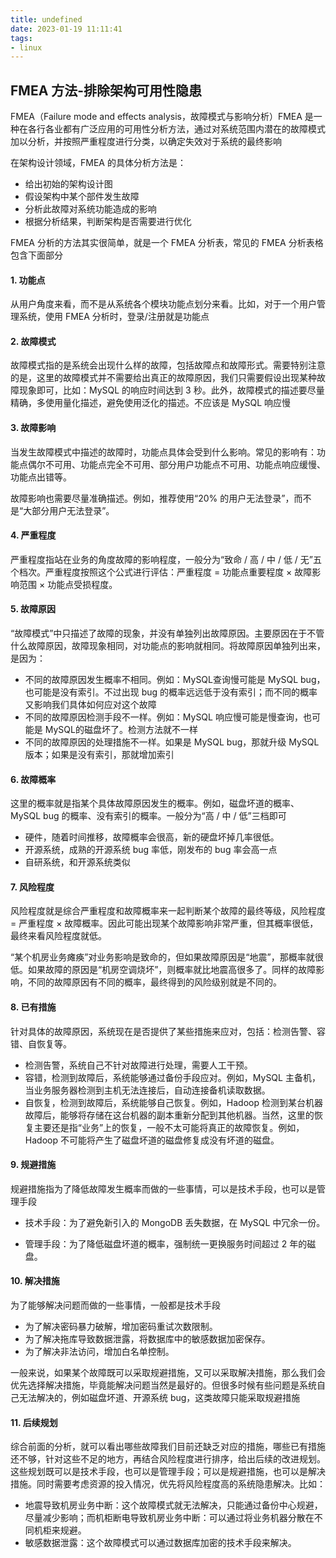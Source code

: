 ```yaml
---
title: undefined
date: 2023-01-19 11:11:41
tags:
- linux
---
```


## FMEA 方法-排除架构可用性隐患

FMEA（Failure mode and effects analysis，故障模式与影响分析）FMEA 是一种在各行各业都有广泛应用的可用性分析方法，通过对系统范围内潜在的故障模式加以分析，并按照严重程度进行分类，以确定失效对于系统的最终影响

在架构设计领域，FMEA 的具体分析方法是：

- 给出初始的架构设计图
- 假设架构中某个部件发生故障
- 分析此故障对系统功能造成的影响
- 根据分析结果，判断架构是否需要进行优化

FMEA 分析的方法其实很简单，就是一个 FMEA 分析表，常见的 FMEA 分析表格包含下面部分

#### 1. 功能点

从用户角度来看，而不是从系统各个模块功能点划分来看。比如，对于一个用户管理系统，使用 FMEA 分析时，登录/注册就是功能点

#### 2. 故障模式

故障模式指的是系统会出现什么样的故障，包括故障点和故障形式。需要特别注意的是，这里的故障模式并不需要给出真正的故障原因，我们只需要假设出现某种故障现象即可，比如：MySQL 的响应时间达到 3 秒。此外，故障模式的描述要尽量精确，多使用量化描述，避免使用泛化的描述。不应该是 MySQL 响应慢

#### 3. 故障影响

当发生故障模式中描述的故障时，功能点具体会受到什么影响。常见的影响有：功能点偶尔不可用、功能点完全不可用、部分用户功能点不可用、功能点响应缓慢、功能点出错等。

故障影响也需要尽量准确描述。例如，推荐使用“20% 的用户无法登录”，而不是“大部分用户无法登录”。

#### 4. 严重程度

严重程度指站在业务的角度故障的影响程度，一般分为“致命 / 高 / 中 / 低 / 无”五个档次。严重程度按照这个公式进行评估：严重程度 = 功能点重要程度 × 故障影响范围 × 功能点受损程度。

#### 5. 故障原因

“故障模式”中只描述了故障的现象，并没有单独列出故障原因。主要原因在于不管什么故障原因，故障现象相同，对功能点的影响就相同。将故障原因单独列出来，是因为：

- 不同的故障原因发生概率不相同。例如：MySQL查询慢可能是 MySQL bug，也可能是没有索引。不过出现 bug 的概率远远低于没有索引；而不同的概率又影响我们具体如何应对这个故障
- 不同的故障原因检测手段不一样。例如：MySQL 响应慢可能是慢查询，也可能是 MySQL的磁盘坏了。检测方法就不一样
- 不同的故障原因的处理措施不一样。如果是 MySQL bug，那就升级 MySQL 版本；如果是没有索引，那就增加索引

#### 6. 故障概率

这里的概率就是指某个具体故障原因发生的概率。例如，磁盘坏道的概率、MySQL bug 的概率、没有索引的概率。一般分为“高 / 中 / 低”三档即可

- 硬件，随着时间推移，故障概率会很高，新的硬盘坏掉几率很低。
- 开源系统，成熟的开源系统 bug 率低，刚发布的 bug 率会高一点
- 自研系统，和开源系统类似

#### 7. 风险程度

风险程度就是综合严重程度和故障概率来一起判断某个故障的最终等级，风险程度 = 严重程度 × 故障概率。因此可能出现某个故障影响非常严重，但其概率很低，最终来看风险程度就低。

“某个机房业务瘫痪”对业务影响是致命的，但如果故障原因是“地震”，那概率就很低。如果故障的原因是“机房空调烧坏”，则概率就比地震高很多了。同样的故障影响，不同的故障原因有不同的概率，最终得到的风险级别就是不同的。

#### 8. 已有措施

针对具体的故障原因，系统现在是否提供了某些措施来应对，包括：检测告警、容错、自恢复等。

- 检测告警，系统自己不针对故障进行处理，需要人工干预。
- 容错，检测到故障后，系统能够通过备份手段应对。例如，MySQL 主备机，当业务服务器检测到主机无法连接后，自动连接备机读取数据。
- 自恢复，检测到故障后，系统能够自己恢复。例如，Hadoop 检测到某台机器故障后，能够将存储在这台机器的副本重新分配到其他机器。当然，这里的恢复主要还是指“业务”上的恢复，一般不太可能将真正的故障恢复。例如，Hadoop 不可能将产生了磁盘坏道的磁盘修复成没有坏道的磁盘。

#### 9. 规避措施

规避措施指为了降低故障发生概率而做的一些事情，可以是技术手段，也可以是管理手段

- 技术手段：为了避免新引入的 MongoDB 丢失数据，在 MySQL 中冗余一份。

- 管理手段：为了降低磁盘坏道的概率，强制统一更换服务时间超过 2 年的磁盘。

#### 10. 解决措施

为了能够解决问题而做的一些事情，一般都是技术手段

- 为了解决密码暴力破解，增加密码重试次数限制。
- 为了解决拖库导致数据泄露，将数据库中的敏感数据加密保存。
- 为了解决非法访问，增加白名单控制。

一般来说，如果某个故障既可以采取规避措施，又可以采取解决措施，那么我们会优先选择解决措施，毕竟能解决问题当然是最好的。但很多时候有些问题是系统自己无法解决的，例如磁盘坏道、开源系统 bug，这类故障只能采取规避措施

#### 11. 后续规划

综合前面的分析，就可以看出哪些故障我们目前还缺乏对应的措施，哪些已有措施还不够，针对这些不足的地方，再结合风险程度进行排序，给出后续的改进规划。这些规划既可以是技术手段，也可以是管理手段；可以是规避措施，也可以是解决措施。同时需要考虑资源的投入情况，优先将风险程度高的系统隐患解决。比如：

- 地震导致机房业务中断：这个故障模式就无法解决，只能通过备份中心规避，尽量减少影响；而机柜断电导致机房业务中断：可以通过将业务机器分散在不同机柜来规避。
- 敏感数据泄露：这个故障模式可以通过数据库加密的技术手段来解决。